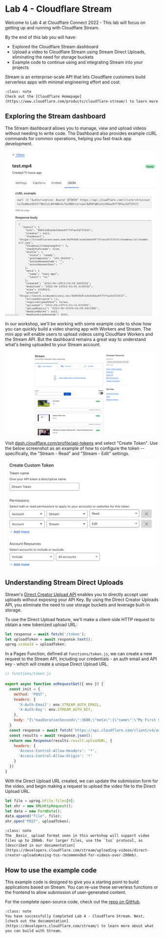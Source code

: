 # Lab 4 - Cloudflare Stream

Welcome to Lab 4 at Cloudflare Connect 2022 - This lab will focus on getting up and running with Cloudflare Stream.

By the end of this lab you will have:

- Explored the Cloudflare Stream dashboard
- Upload a video to Cloudflare Stream using Stream Direct Uploads, eliminating the need for storage buckets
- Example code to continue using and integrating Stream into your projects

Stream is an enterprise-scale API that lets Cloudflare customers build serverless apps with minimal engineering effort and cost. 

```{admonition} Learn More about Cloudflare Stream!
:class: note
Check out the [Cloudflare Homepage](https://www.cloudflare.com/products/cloudflare-stream/) to learn more
```

## Exploring the Stream dashboard

The Stream dashboard allows you to manage, view and upload videos without needing to write code. The Dashboard also provides example  cURL commands for common operations, helping you fast-track app development.

![Dashboard](./screencaps/stream-demo-0.png)

In our workshop, we'll be working with some example code to show how you can quickly build a video sharing app with Workers and Stream. The mini app will enable users to upload videos using Cloudflare Workers and the Stream API. But the dashboard remains a great way to understand what's being uploaded to your Stream account.

![Stream demo](./screencaps/stream-demo-1.png)

Visit [dash.cloudflare.com/profile/api-tokens](https://dash.cloudflare.com/profile/api-tokens) and select "Create Token". Use the below screenshot as an example of how to configure the token -- specifically, the "Stream - Read" and "Stream - Edit" settings.

![Stream API Token settings](./screencaps/stream-demo-2.png)

## Understanding Stream Direct Uploads

Stream's [Direct Creator Upload API](https://developers.cloudflare.com/stream/uploading-videos/direct-creator-uploads/) enables you to directly accept user uploads without exposing your API Key. By using the Direct Creator Uploads API, you eliminate the need to use storage buckets and leverage built-in storage. 

To use the Direct Upload feature, we'll make a client-side HTTP request to obtain a new tokenized upload URL:

```js
let response = await fetch('/token');
let uploadToken = await response.text();
uprog.videoId = uploadToken;
```

In a Pages Function, defined at `functions/token.js`, we can create a new request to the Stream API, including our credentials - an auth email and API key - which will create a unique Direct Upload URL.


```js
// functions/token.js

export async function onRequestGet({ env }) {
  const init = {
    method: 'POST',
    headers: {
      'X-Auth-Email': env.STREAM_AUTH_EMAIL,
      'X-Auth-Key': env.STREAM_AUTH_KEY,
    },
    body: "{\"maxDurationSeconds\":3600,\"meta\":{\"name\":\"My First Stream Video\",\"test2\":\"hi\"}}"
  }
  const response = await fetch(`https://api.cloudflare.com/client/v4/accounts/${env.STREAM_ACCOUNT_ID}/stream/direct_upload`, init)
  const results = await response.json();
  return new Response(results.result.uploadURL, { 
    headers: { 
      'Access-Control-Allow-Headers': '*', 
      'Access-Control-Allow-Origin': '*' 
    } 
  })
}
```

With the Direct Upload URL created, we can update the submission form for the video, and begin making a request to upload the video file to the Direct Upload URL.

```js
let file = uprog.hFile.files[0];
let xhr = new XMLHttpRequest();
let data = new FormData();
data.append("file", file);
xhr.open("POST", uploadToken);
```

```{admonition} Uploads larger than 200mb
:class: note
The _Basic_ upload format seen in this workshop will support video files up to 200mb. For larger files, use the `tus` protocol, as [described in our documentation](https://developers.cloudflare.com/stream/uploading-videos/direct-creator-uploads#using-tus-recommended-for-videos-over-200mb).
```

## How to use the example code

This example code is designed to give you a starting point to build applications based on Stream. You can re-use these serverless functions or the frontend to allow submission of user-generated content.

For the complete open-source code, check out the [repo on GitHub](https://github.com/codewithkristian/connect-stream-demo/).

```{admonition} LAB 4 COMPLETE! 
:class: note
You have successfully Completed Lab 4 - Cloudflare Stream. Next, [check out the documentation](https://developers.cloudflare.com/stream/) to learn more about what you can build with Stream.
```
